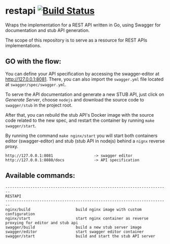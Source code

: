 # restapi [![Build Status](https://travis-ci.org/alesr/restapi.svg?branch=master)](https://travis-ci.org/alesr/restapi)
Wraps the implementation for a REST API written in Go, using Swagger for documentation and stub API generation.

The scope of this repository is to serve as a resource for REST APIs implementations.

## GO with the flow:

You can define your API specification by accessing the swagger-editor at http://127.0.0.1:8081. There, you can also import the `swagger.yml` file located at `swagger/spec/swagger.yml`.

To serve the API documentation and generate a new STUB API, just click on *Generate Server*, choose `nodejs` and download the source code to `swagger/stub` in the project root.

After that, you can rebuild the stub API's Docker image with the source code related to the new spec, and restart the container by running `make swagger/start`.

By running the command `make nginx/start` you will start both containers editor (swagger-editor) and stub (stub API in nodejs) behind a `nignx` reverse proxy.

```
http://127.0.0.1:8081                  -> swagger editor
http://127.0.0.1:8080/docs             -> API specification
```

## Available commands:
```
------------------------------------------------------------------------
RESTAPI
------------------------------------------------------------------------
nginx/build                    build nginx image with custom configuration
nginx/start                    start nginx container as reverse proxying for editor and stub api
swagger/build                  build a new stub server image
swagger/editor                 start swagger editor container
swagger/start                  build and start the stub API server
```